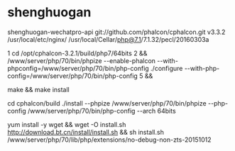 # shenghuogan
shenghuogan-wechatpro-api
git://github.com/phalcon/cphalcon.git v3.3.2
/usr/local/etc/nginx/
/usr/local/Cellar/php@7.1/7.1.32/pecl/20160303a

1 cd /opt/cphalcon-3.2.1/build/php7/64bits
2 && 
 /www/server/php/70/bin/phpize --enable-phalcon  --with-phpconfig=/www/server/php/70/bin/php-config
 ./configure --with-php-config=/www/server/php/70/bin/php-config
5 &&
 
 make && make install

cd cphalcon/build
./install --phpize /www/server/php/70/bin/phpize --php-config /www/server/php/70/bin/php-config --arch 64bits


yum	install	-y	wget	&&	wget	-O	install.sh	http://download.bt.cn/install/install.sh	&&	sh	install.sh
/www/server/php/70/lib/php/extensions/no-debug-non-zts-20151012